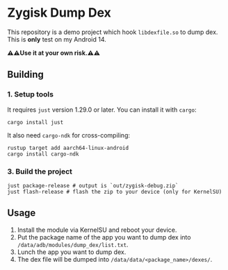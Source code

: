 # Zygisk Dump Dex

This repository is a demo project which hook `libdexfile.so` to dump dex. This is **only** test on my Android 14.

**⚠️⚠️Use it at your own risk.⚠️⚠️**

## Building

### 1. Setup tools

It requires `just` version 1.29.0 or later. You can install it with `cargo`:
```shell
cargo install just
```

It also need `cargo-ndk` for cross-compiling:
```shell
rustup target add aarch64-linux-android
cargo install cargo-ndk
```

### 3. Build the project

```shell
just package-release # output is `out/zygisk-debug.zip`
just flash-release # flash the zip to your device (only for KernelSU)
```
## Usage

1. Install the module via KernelSU and reboot your device.
2. Put the package name of the app you want to dump dex into `/data/adb/modules/dump_dex/list.txt`.
3. Lunch the app you want to dump dex.
4. The dex file will be dumped into `/data/data/<package_name>/dexes/`.

